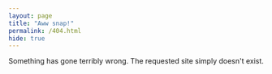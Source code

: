 ```yaml
---
layout: page
title: "Aww snap!"
permalink: /404.html
hide: true
---
```

Something has gone terribly wrong. The requested site simply doesn't exist.
